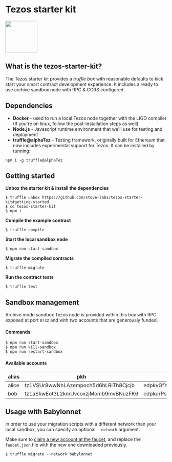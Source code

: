 # Tezos starter kit
<img src="https://stove-labs.com/logo_transparent.png" width="100px"/>

## What is the tezos-starter-kit?

The Tezos starter kit provides a *truffle box* with reasonable defaults to kick start your smart contract development experience. It includes a ready to use archive sandbox node with RPC & CORS configured.

## Dependencies

- **Docker** - used to run a local Tezos node together with the LIGO compiler (If you're on linux, follow the post-installation steps as well)
- **Node.js** - Javascript runtime environment that we'll use for testing and deployment
- **truffle@alphaTez** - Testing framework, originally built for Ethereum that now includes experimental support for Tezos. It can be installed by running:
```
npm i -g truffle@alphaTez
```

## Getting started

**Unbox the starter kit & install the dependencies**
```shell
$ truffle unbox https://github.com/stove-labs/tezos-starter-kit#getting-started
$ cd tezos-starter-kit
$ npm i
```

**Compile the example contract**
```shell
$ truffle compile
```

**Start the local sandbox node**
```shell
$ npm run start-sandbox
```

**Migrate the compiled contracts**
```shell
$ truffle migrate
```

**Run the contract tests**
```shell
$ truffle test
```

## Sandbox management

Archive mode sandbox Tezos node is provided within this box with RPC exposed at port `8732` and with two accounts that are generously funded.

#### Commands

```shell
$ npm run start-sandbox
$ npm run kill-sandbox
$ npm run restart-sandbox
```

#### Available accounts
|alias  |pkh  |pk  |sk   |
|---|---|---|---|
|alice   |tz1VSUr8wwNhLAzempoch5d6hLRiTh8Cjcjb   |edpkvGfYw3LyB1UcCahKQk4rF2tvbMUk8GFiTuMjL75uGXrpvKXhjn   |tz1VSUr8wwNhLAzempoch5d6hLRiTh8Cjcjb   |
|bob   |tz1aSkwEot3L2kmUvcoxzjMomb9mvBNuzFK6   |edpkurPsQ8eUApnLUJ9ZPDvu98E8VNj4KtJa1aZr16Cr5ow5VHKnz4   |edsk3RFfvaFaxbHx8BMtEW1rKQcPtDML3LXjNqMNLCzC3wLC1bWbAt   |

## Usage with Babylonnet

In order to use your migration scripts with a different network than your local sandbox, you can specify an optional `--network` argument.

Make sure to [claim a new account at the faucet](https://faucet.tzalpha.net), and replace the `faucet.json` file with the new one downloaded previously.
```shell
$ truffle migrate --network babylonnet
```
